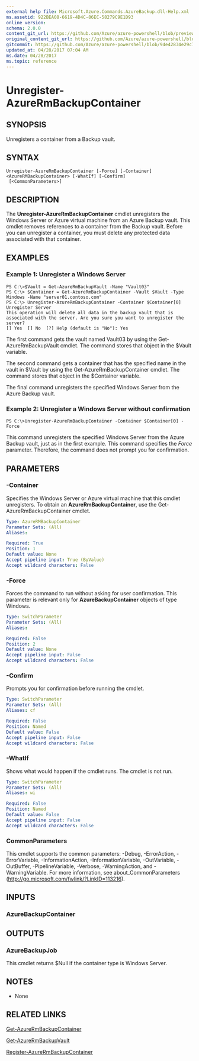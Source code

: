 ```yaml
---
external help file: Microsoft.Azure.Commands.AzureBackup.dll-Help.xml
ms.assetid: 922BEA08-6619-4D4C-86EC-58279C9E1D93
online version:
schema: 2.0.0
content_git_url: https://github.com/Azure/azure-powershell/blob/preview/src/ResourceManager/AzureBackup/Commands.AzureBackup/help/Unregister-AzureRmBackupContainer.md
original_content_git_url: https://github.com/Azure/azure-powershell/blob/preview/src/ResourceManager/AzureBackup/Commands.AzureBackup/help/Unregister-AzureRmBackupContainer.md
gitcommit: https://github.com/Azure/azure-powershell/blob/94e42834e29c78cafba9e3f1e99e14af92561036
updated_at: 04/28/2017 07:04 AM
ms.date: 04/28/2017
ms.topic: reference
---
```


# Unregister-AzureRmBackupContainer

## SYNOPSIS
Unregisters a container from a Backup vault.

## SYNTAX

```
Unregister-AzureRmBackupContainer [-Force] [-Container] <AzureRMBackupContainer> [-WhatIf] [-Confirm]
 [<CommonParameters>]
```

## DESCRIPTION
The **Unregister-AzureRmBackupContainer** cmdlet unregisters the Windows Server or Azure virtual machine from an Azure Backup vault.
This cmdlet removes references to a container from the Backup vault.
Before you can unregister a container, you must delete any protected data associated with that container.

## EXAMPLES

### Example 1: Unregister a Windows Server
```
PS C:\>$Vault = Get-AzureRmBackupVault -Name "Vault03"
PS C:\> $Container = Get-AzureRmBackupContainer -Vault $Vault -Type Windows -Name "server01.contoso.com"
PS C:\> Unregister-AzureRmBackupContainer -Container $Container[0]
Unregister Server
This operation will delete all data in the backup vault that is associated with the server. Are you sure you want to unregister the server? 
[] Yes  [] No  [?] Help (default is "No"): Yes
```

The first command gets the vault named Vault03 by using the Get-AzureRmBackupVault cmdlet.
The command stores that object in the $Vault variable.

The second command gets a container that has the specified name in the vault in $Vault by using the Get-AzureRmBackupContainer cmdlet.
The command stores that object in the $Container variable.

The final command unregisters the specified Windows Server from the Azure Backup vault.

### Example 2: Unregister a Windows Server without confirmation
```
PS C:\>Unregister-AzureRmBackupContainer -Container $Container[0] -Force
```

This command unregisters the specified Windows Server from the Azure Backup vault, just as in the first example.
This command specifies the *Force* parameter.
Therefore, the command does not prompt you for confirmation.

## PARAMETERS

### -Container
Specifies the Windows Server or Azure virtual machine that this cmdlet unregisters.
To obtain an **AzureRmBackupContainer**, use the Get-AzureRmBackupContainer cmdlet.

```yaml
Type: AzureRMBackupContainer
Parameter Sets: (All)
Aliases: 

Required: True
Position: 1
Default value: None
Accept pipeline input: True (ByValue)
Accept wildcard characters: False
```

### -Force
Forces the command to run without asking for user confirmation.
This parameter is relevant only for **AzureBackupContainer** objects of type Windows.

```yaml
Type: SwitchParameter
Parameter Sets: (All)
Aliases: 

Required: False
Position: 2
Default value: None
Accept pipeline input: False
Accept wildcard characters: False
```

### -Confirm
Prompts you for confirmation before running the cmdlet.

```yaml
Type: SwitchParameter
Parameter Sets: (All)
Aliases: cf

Required: False
Position: Named
Default value: False
Accept pipeline input: False
Accept wildcard characters: False
```

### -WhatIf
Shows what would happen if the cmdlet runs.
The cmdlet is not run.

```yaml
Type: SwitchParameter
Parameter Sets: (All)
Aliases: wi

Required: False
Position: Named
Default value: False
Accept pipeline input: False
Accept wildcard characters: False
```

### CommonParameters
This cmdlet supports the common parameters: -Debug, -ErrorAction, -ErrorVariable, -InformationAction, -InformationVariable, -OutVariable, -OutBuffer, -PipelineVariable, -Verbose, -WarningAction, and -WarningVariable. For more information, see about_CommonParameters (http://go.microsoft.com/fwlink/?LinkID=113216).

## INPUTS

### AzureBackupContainer

## OUTPUTS

### AzureBackupJob
This cmdlet returns $Null if the container type is Windows Server.

## NOTES
* None

## RELATED LINKS

[Get-AzureRmBackupContainer](./Get-AzureRmBackupContainer.md)

[Get-AzureRmBackupVault](./Get-AzureRmBackupVault.md)

[Register-AzureRmBackupContainer](./Register-AzureRmBackupContainer.md)


